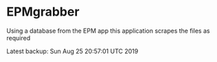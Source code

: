 # EPMgrabber
Using a database from the EPM app this application scrapes the files as required


Latest backup: Sun Aug 25 20:57:01 UTC 2019
